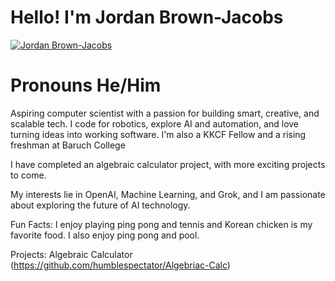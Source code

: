 # Hello! I'm Jordan Brown-Jacobs
[![Jordan Brown-Jacobs](https://i.imgur.com/f9jGQQX.jpeg)](https://imgur.com/a/jiH6nrK)
# Pronouns He/Him
 Aspiring computer scientist with a passion for building smart, creative, and scalable tech. I code for robotics, explore AI and automation, and love turning ideas into working software. I'm also a KKCF Fellow and a rising freshman at Baruch College



I have completed an algebraic calculator project, with more exciting projects to come.

My interests lie in OpenAI, Machine Learning, and Grok, and I am passionate about exploring the future of AI technology.

Fun Facts: I enjoy playing ping pong and tennis and Korean chicken is my favorite food. I also enjoy ping pong and pool.


Projects: Algebraic Calculator (https://github.com/humblespectator/Algebriac-Calc)
